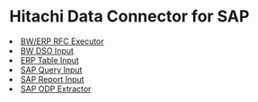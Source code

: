 #  Hitachi Data Connector for SAP


<list>
<li><a href="SAP-BW-ERP-RFC-Executor-Step.md">BW/ERP RFC Executor</a>
</li>
<li><a href="SAP-BW-DSO-Input-Step.md">BW DSO Input</a>
</li>
<li><a href="SAP-ERP-Table-Input-Step.md">ERP Table Input</a>
</li>
<li><a href="SAP-Query-Input-Step.md">SAP Query Input</a>
</li>
<li><a href="SAP-Report-Input-Step.md">SAP Report Input</a>
</li>
<li><a href="SAP-ODP-Extractor-Step.md">SAP ODP Extractor</a>
</li>
</list>